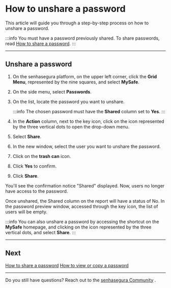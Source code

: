 # How to unshare a password

This article will guide you through a step-by-step process on how to unshare a password.

:::info
You must have a password previously shared. To share passwords, read [How to share a password](/v3-32/docs/mysafe-passwords-share).
:::

***

## Unshare a password

1. On the senhasegura platform, on the upper left corner, click the **Grid Menu**, represented by the nine squares, and select **MySafe**.
2. On the side menu, select **Passwords**. 
3. On the list, locate the password you want to unshare.
    
    :::info
    The chosen password must have the **Shared** column set to **Yes**.
    :::
    
4. In the **Action** column, next to the key icon, click on the icon represented by the three vertical dots to open the drop-down menu.
5. Select **Share**.
6. In the new window, select the user you want to unshare the password.
7. Click on the **trash can** icon.
8. Click **Yes** to confirm.
9. Click **Share**.

You'll see the confirmation notice "Shared" displayed. Now, users no longer have access to the password.

Once unshared, the Shared column on the report will have a status of No. In the password preview window, accessed through the key icon, the list of users will be empty.

:::info
You can also unshare a password by accessing the shortcut on the **MySafe** homepage, and clicking on the icon represented by the three vertical dots, and select **Share**.
:::

***

## Next
[How to share a password](/v3-32/docs/mysafe-passwords-share)
[How to view or copy a password](/v3-32/docs/mysafe-passwords-view-copy)

***

Do you still have questions? Reach out to the [senhasegura Community](https://community.senhasegura.io/) .